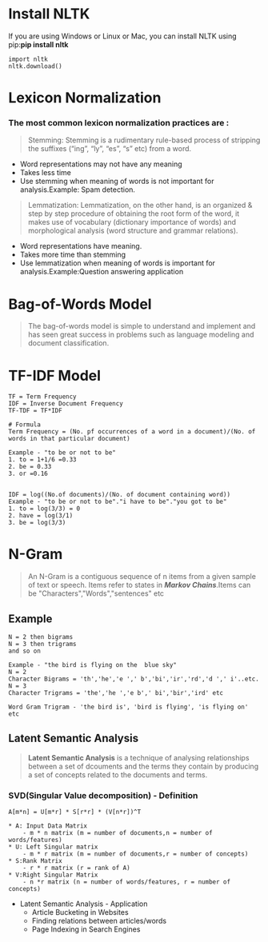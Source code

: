 # Install NLTK

If you are using Windows or Linux or Mac, you can install NLTK using pip:**pip install nltk**
```
import nltk
nltk.download()
```

# Lexicon Normalization

### The most common lexicon normalization practices are :

>Stemming:  Stemming is a rudimentary rule-based process of stripping the suffixes (“ing”, “ly”, “es”, “s” etc) from a word.
* Word representations may not have any meaning
* Takes less time
* Use stemming when meaning of words is not important for analysis.Example: Spam detection.

>Lemmatization: Lemmatization, on the other hand, is an organized & step by step procedure of obtaining the root form of the word, it makes use of vocabulary (dictionary importance of words) and morphological analysis (word structure and grammar relations).
* Word representations have meaning.
* Takes more time than stemming
* Use lemmatization when meaning of words is important for analysis.Example:Question answering application

# Bag-of-Words Model
>The bag-of-words model is simple to understand and implement and has seen great success in problems such as language modeling and document classification.


# TF-IDF Model
```
TF = Term Frequency
IDF = Inverse Document Frequency
TF-TDF = TF*IDF
```

```
# Formula
Term Frequency = (No. pf occurrences of a word in a document)/(No. of words in that particular document)

Example - "to be or not to be"
1. to = 1+1/6 =0.33
2. be = 0.33
3. or =0.16


IDF = log((No.of documents)/(No. of document containing word))
Example - "to be or not to be"."i have to be"."you got to be"
1. to = log(3/3) = 0
2. have = log(3/1) 
3. be = log(3/3)

```

# N-Gram
>An N-Gram is a contiguous sequence of n items from a given sample of text or speech.
>Items refer to states in ***Markov Chains***.Items can be "Characters","Words","sentences" etc
 ## Example
 ```
 N = 2 then bigrams
 N = 3 then trigrams
 and so on
 
 Example - "the bird is flying on the  blue sky"
 N = 2
 Character Bigrams = 'th','he','e ',' b','bi','ir','rd','d ',' i'..etc.
 N = 3
 Character Trigrams = 'the','he ','e b',' bi','bir','ird' etc

 Word Gram Trigram - 'the bird is', 'bird is flying', 'is flying on' etc

 ```

## Latent Semantic Analysis
>**Latent Semantic Analysis** is a technique of analysing relationships between a set of dcouments and the terms they contain by producing a set of concepts related to the documents and terms.

### SVD(Singular Value decomposition) - Definition
```
A[m*n] = U[m*r] * S[r*r] * (V[n*r])^T

* A: Input Data Matrix
	- m * n matrix (m = number of documents,n = number of words/features)
* U: Left Singular matrix
	- m * r matrix (m = number of documents,r = number of concepts)
* S:Rank Matrix
	- r * r matrix (r = rank of A)
* V:Right Singular Matrix
	- n *r matrix (n = number of words/features, r = number of concepts)
```
* Latent Semantic Analysis - Application
	- Article Bucketing in Websites
	- Finding relations between articles/words
	- Page Indexing in Search Engines